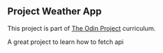 ## Project Weather App

This project is part of [The Odin Project](https://theodinproject.com/) curriculum.

A great project to learn how to fetch api
